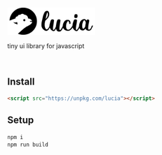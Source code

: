 <p><img src=".github/img/logo.svg" width="200px"></p>

tiny ui library for javascript

<br>

## Install
```html
<script src="https://unpkg.com/lucia"></script>
```

## Setup
```bash
npm i
npm run build
```